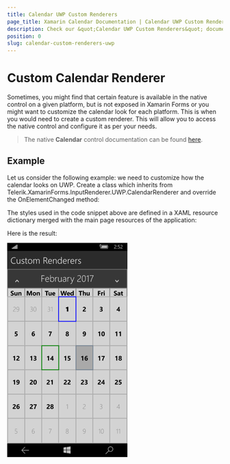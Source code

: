 ```yaml
---
title: Calendar UWP Custom Renderers
page_title: Xamarin Calendar Documentation | Calendar UWP Custom Renderer
description: Check our &quot;Calendar UWP Custom Renderers&quot; documentation article for Telerik Calendar for Xamarin control.
position: 0
slug: calendar-custom-renderers-uwp
---
```


# Custom Calendar Renderer

Sometimes, you might find that certain feature is available in the native control on a given platform, but is not exposed in Xamarin Forms or you might want to customize the calendar look for each platform. This is when you would need to create a custom renderer. This will allow you to access the native control and configure it as per your needs.

>The native **Calendar** control documentation can be found [here](http://docs.telerik.com/devtools/universal-windows-platform/controls/radcalendar/overview).

## Example

Let us consider the following example: we need to customize how the calendar looks on UWP. Create a class which inherits from Telerik.XamarinForms.InputRenderer.UWP.CalendarRenderer and override the OnElementChanged method:

<snippet id='calendar-styling-custom-renderers-uwp-renderer'/>

The styles used in the code snippet above are defined in a XAML resource dictionary merged with the main page resources of the application:

<snippet id='calendar-styling-custom-renderers-styles'/>

Here is the result:

![Custom Calendar Renderer](images/calendar-uwp-renderer.png "Custom calendar renderer")

